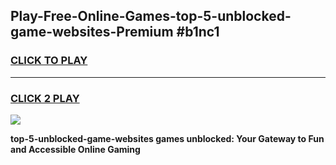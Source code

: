 
## Play-Free-Online-Games-top-5-unblocked-game-websites-Premium #b1nc1
<h3>
<a href="https://premium.freeplayer.one?title=top-5-unblocked-game-websites&ref=8M">CLICK TO PLAY</a></h3>
<hr>

<h3>
<a href="https://premium.freeplayer.one?title=top-5-unblocked-game-websites&ref=8M">CLICK 2 PLAY</a>
  
</h3>

<a href="https://premium.freeplayer.one?title=top-5-unblocked-game-websites&ref=8M"><img src="https://clearcache.store/games.png"></a>


**top-5-unblocked-game-websites games unblocked: Your Gateway to Fun and Accessible Online Gaming**
